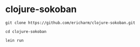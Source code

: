 # clojure-sokoban

`git clone https://github.com/ericharm/clojure-sokoban.git`

`cd clojure-sokoban`

`lein run`


